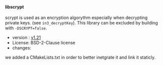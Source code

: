 #### libscrypt

scrypt is used as an encryption algorythm especially when decrypting private keys. (see `in3_decryptKey`). This library can be excluded by building with `-DSCRYPT=false`.

- version : [v1.21](https://github.com/technion/libscrypt/releases/tag/v1.21)
- License: BSD-2-Clause license
- changes:

we added a CMakeLists.txt in order to better inetgrate it and link it staticly.



